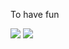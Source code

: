 To have fun

![](https://www.needsomefun.net/wp-content/uploads/2020/05/Walter-White-quotes-4.jpg)
![](https://external-content.duckduckgo.com/iu/?u=https%3A%2F%2Fmedia.giphy.com%2Fmedia%2FObXgWWGHzMlVe%2Fgiphy.gif&f=1&nofb=1)
